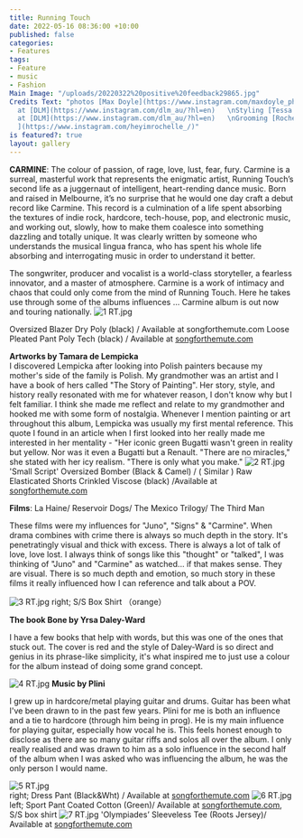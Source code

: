 ```yaml
---
title: Running Touch
date: 2022-05-16 08:36:00 +10:00
published: false
categories:
- Features
tags:
- Feature
- music
- Fashion
Main Image: "/uploads/20220322%20positive%20feedback29865.jpg"
Credits Text: "photos [Max Doyle](https://www.instagram.com/maxdoyle_photographer/)
  at [DLM](https://www.instagram.com/dlm_au/?hl=en)   \nStyling [Tessa Law](https://www.instagram.com/tessa_styled/)
  at [DLM](https://www.instagram.com/dlm_au/?hl=en)   \nGrooming [Rochelle Spotswood
  ](https://www.instagram.com/heyimrochelle_/)"
is featured?: true
layout: gallery
---
```


**CARMINE**: The colour of passion, of rage, love, lust, fear, fury. Carmine is a surreal, masterful work that represents the enigmatic artist, Running Touch’s second life as a juggernaut of intelligent, heart-rending dance music. Born and raised in Melbourne, it’s no surprise that he would one day craft a debut record like Carmine. This record is a culmination of a life spent absorbing the textures of indie rock, hardcore, tech-house, pop, and electronic music, and working out, slowly, how to make them coalesce into something dazzling and totally unique. It was clearly written by someone who understands the musical lingua franca, who has spent his whole life absorbing and interrogating music in order to understand it better.

The songwriter, producer and vocalist is a world-class storyteller, a fearless innovator, and a master of atmosphere. Carmine is a work of intimacy and chaos that could only come from the mind of Running Touch.  Here he takes use through some of the albums influences …  Carmine album is out now and touring nationally.
 ![1 RT.jpg](/uploads/1%20RT.jpg)

Oversized Blazer Dry Poly (black)  / Available at songforthemute.com Loose Pleated Pant Poly Tech (black)  / Available at [songforthemute.com](songforthemute.com)  

**Artworks by Tamara de Lempicka**   
I discovered Lempicka after looking into Polish painters because my mother's side of the family is Polish. My grandmother was an artist and I have a book of hers called "The Story of Painting". Her story, style, and history really resonated with me for whatever reason, I don't know why but I felt familiar. I think she made me reflect and relate to my grandmother and hooked me with some form of nostalgia. Whenever I mention painting or art throughout this album, Lempicka was usually my first mental reference. This quote I found in an article when I first looked into her really made me interested in her mentality - "Her iconic green Bugatti wasn't green in reality but yellow. Nor was it even a Bugatti but a Renault. "There are no miracles," she stated with her icy realism. "There is only what you make." 
![2 RT.jpg](/uploads/2%20RT.jpg)
'Small Script' Oversized Bomber (Black & Camel) / ( Similar ) Raw Elasticated Shorts Crinkled Viscose (black) /Available at [songforthemute.com](songforthemute.com)

**Films**: La Haine/ Reservoir Dogs/ The Mexico Trilogy/ The Third Man

These films were my influences for "Juno", "Signs" & "Carmine". When drama combines with crime there is always so much depth in the story. It's penetratingly visual and thick with excess. There is always a lot of talk of love, love lost. I always think of songs like this "thought" or "talked", I was thinking of "Juno" and "Carmine" as watched... if that makes sense. They are visual. There is so much depth and emotion, so much story in these films it really influenced how I can reference and talk about a POV.

![3 RT.jpg](/uploads/3%20RT.jpg)
right; S/S Box Shirt （orange） 

**The book Bone by Yrsa Daley-Ward**

I have a few books that help with words, but this was one of the ones that stuck out. The cover is red and the style of Daley-Ward is so direct and genius in its phrase-like simplicity, it's what inspired me to just use a colour for the album instead of doing some grand concept.

![4 RT.jpg](/uploads/4%20RT.jpg)
**Music by Plini**

I grew up in hardcore/metal playing guitar and drums. Guitar has been what I've been drawn to in the past few years. Plini for me is both an influence and a tie to hardcore (through him being in prog). He is my main influence for playing guitar, especially how vocal he is. This feels honest enough to disclose as there are so many guitar riffs and solos all over the album. I only really realised and was drawn to him as a solo influence in the second half of the album when I was asked who was influencing the album, he was the only person I would name. 

![5 RT.jpg](/uploads/5%20RT.jpg)  
right; Dress Pant (Black&Wht)  / Available at [songforthemute.com](songforthemute.com)
![6 RT.jpg](/uploads/6%20RT.jpg)
left; Sport Pant Coated Cotton (Green)/ Available at [songforthemute.com](songforthemute.com), S/S box shirt 
![7 RT.jpg](/uploads/7%20RT.jpg)
'Olympiades’ Sleeveless Tee (Roots Jersey)/ Available at [songforthemute.com](songforthemute.com)


 
 

 

 



 
 